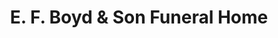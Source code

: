 ---
title: "E. F. Boyd & Son Funeral Home"
url: /cleveland/e-f-boyd-and-son-funeral-home/
shop: funeral directors
---